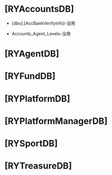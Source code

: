 # [RYAccountsDB]

* [dbo].[AccBankVerifyInfo]-没用

* Accounts_Agent_Levels-没用

# [RYAgentDB]

# [RYFundDB]

# [RYPlatformDB]

# [RYPlatformManagerDB]

# [RYSportDB]

# [RYTreasureDB]

